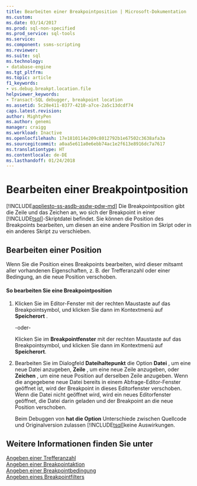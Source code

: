 ```yaml
---
title: Bearbeiten einer Breakpointposition | Microsoft-Dokumentation
ms.custom: 
ms.date: 03/14/2017
ms.prod: sql-non-specified
ms.prod_service: sql-tools
ms.service: 
ms.component: ssms-scripting
ms.reviewer: 
ms.suite: sql
ms.technology:
- database-engine
ms.tgt_pltfrm: 
ms.topic: article
f1_keywords:
- vs.debug.breakpt.location.file
helpviewer_keywords:
- Transact-SQL debugger, breakpoint location
ms.assetid: 5c28e411-0377-4210-a7ce-2a5c13dcdf74
caps.latest.revision: 
author: MightyPen
ms.author: genemi
manager: craigg
ms.workload: Inactive
ms.openlocfilehash: 17e1810114e209c8012792b1e67502c3638afa3a
ms.sourcegitcommit: a0aa5e611a0e6ebb74ac1e2f613e8916dc7a7617
ms.translationtype: HT
ms.contentlocale: de-DE
ms.lasthandoff: 01/24/2018
---
```

# <a name="edit-a-breakpoint-location"></a>Bearbeiten einer Breakpointposition
[!INCLUDE[appliesto-ss-asdb-asdw-pdw-md](../../includes/appliesto-ss-asdb-asdw-pdw-md.md)] Die Breakpointposition gibt die Zeile und das Zeichen an, wo sich der Breakpoint in einer [!INCLUDE[tsql](../../includes/tsql-md.md)]-Skriptdatei befindet. Sie können die Position des Breakpoints bearbeiten, um diesen an eine andere Position im Skript oder in ein anderes Skript zu verschieben.  
  
## <a name="editing-a-location"></a>Bearbeiten einer Position  
 Wenn Sie die Position eines Breakpoints bearbeiten, wird dieser mitsamt aller vorhandenen Eigenschaften, z. B. der Trefferanzahl oder einer Bedingung, an die neue Position verschoben.  
  
#### <a name="to-edit-a-breakpoint-location"></a>So bearbeiten Sie eine Breakpointposition  
  
1.  Klicken Sie im Editor-Fenster mit der rechten Maustaste auf das Breakpointsymbol, und klicken Sie dann im Kontextmenü auf **Speicherort** .  
  
     -oder-  
  
     Klicken Sie im **Breakpointfenster** mit der rechten Maustaste auf das Breakpointsymbol, und klicken Sie dann im Kontextmenü auf **Speicherort**.  
  
2.  Bearbeiten Sie im Dialogfeld **Dateihaltepunkt** die Option **Datei** , um eine neue Datei anzugeben, **Zeile** , um eine neue Zeile anzugeben, oder **Zeichen** , um eine neue Position auf derselben Zeile anzugeben. Wenn die angegebene neue Datei bereits in einem Abfrage-Editor-Fenster geöffnet ist, wird der Breakpoint in dieses Editorfenster verschoben. Wenn die Datei nicht geöffnet wird, wird ein neues Editorfenster geöffnet, die Datei darin geladen und der Breakpoint an die neue Position verschoben.  
  
     Beim Debuggen von **hat die Option** Unterschiede zwischen Quellcode und Originalversion zulassen [!INCLUDE[tsql](../../includes/tsql-md.md)]keine Auswirkungen.  
  
## <a name="see-also"></a>Weitere Informationen finden Sie unter  
 [Angeben einer Trefferanzahl](../../relational-databases/scripting/specify-a-hit-count.md)   
 [Angeben einer Breakpointaktion](../../relational-databases/scripting/specify-a-breakpoint-action.md)   
 [Angeben einer Breakpointbedingung](../../relational-databases/scripting/specify-a-breakpoint-condition.md)   
 [Angeben eines Breakpointfilters](../../relational-databases/scripting/specify-a-breakpoint-filter.md)  
  
  
